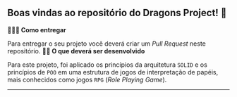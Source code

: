 ## Boas vindas ao repositório do Dragons Project! 🚀

<strong>🤷🏽‍♀️ Como entregar</strong><br />

  Para entregar o seu projeto você deverá criar um *Pull Request* neste repositório.
<strong>👨‍💻 O que deverá ser desenvolvido</strong><br />

  Para este projeto, foi aplicado os princípios da arquitetura `SOLID` e os princípios de `POO` em uma estrutura de jogos de interpretação de papéis, mais conhecidos como jogos `RPG` (_Role Playing Game_).

  ---

